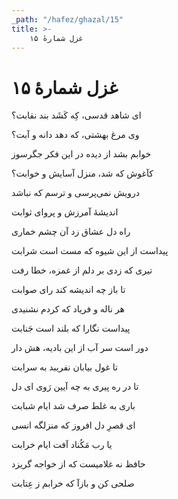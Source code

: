 ```yaml
---
_path: "/hafez/ghazal/15"
title: >-
    غزل شمارهٔ ۱۵
---
```

# غزل شمارهٔ ۱۵

<div class="b" id="bn1"><div class="m1"><p>ای شاهد قدسی، کِه کَشَد بند نقابت؟</p></div>
<div class="m2"><p>وی مرغ بهشتی، که دهد دانه و آبت؟</p></div></div>
<div class="b" id="bn2"><div class="m1"><p>خوابم بشد از دیده در این فکر جگرسوز</p></div>
<div class="m2"><p>کآغوش که شد، منزل آسایش و خوابت؟</p></div></div>
<div class="b" id="bn3"><div class="m1"><p>درویش نمی‌پرسی و ترسم که نباشد</p></div>
<div class="m2"><p>اندیشهٔ آمرزش و پروای ثوابت</p></div></div>
<div class="b" id="bn4"><div class="m1"><p>راه دل عشاق زد آن چشم خماری</p></div>
<div class="m2"><p>پیداست از این شیوه که مست است شرابت</p></div></div>
<div class="b" id="bn5"><div class="m1"><p>تیری که زدی بر دلم از غمزه، خطا رفت</p></div>
<div class="m2"><p>تا باز چه اندیشه کند رای صوابت</p></div></div>
<div class="b" id="bn6"><div class="m1"><p>هر ناله و فریاد که کردم نشنیدی</p></div>
<div class="m2"><p>پیداست نگارا که بلند است جَنابت</p></div></div>
<div class="b" id="bn7"><div class="m1"><p>دور است سر آب از این بادیه، هش دار</p></div>
<div class="m2"><p>تا غول بیابان نفریبد به سرابت</p></div></div>
<div class="b" id="bn8"><div class="m1"><p>تا در ره پیری به چه آیین رَوی ای دل</p></div>
<div class="m2"><p>باری به غلط صرف شد ایام شبابت</p></div></div>
<div class="b" id="bn9"><div class="m1"><p>ای قصرِ دل افروز که منزلگه انسی</p></div>
<div class="m2"><p>یا رب مَکُناد آفت ایام خرابت</p></div></div>
<div class="b" id="bn10"><div class="m1"><p>حافظ نه غلامیست که از خواجه گریزد</p></div>
<div class="m2"><p>صلحی کن و بازآ که خرابم ز عِتابت</p></div></div>
